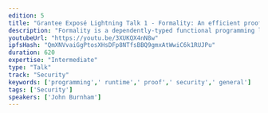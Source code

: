 ```yaml
---
edition: 5
title: "Grantee Exposé Lightning Talk 1 - Formality: An efficient proof language"
description: "Formality is a dependently-typed functional programming language similar to Agda that compiles to a non-garbage-collected, parallel runtime based on interaction combinators and Lamping's optimal reduction algorithm. The language is suitable both as a formal proof language as well as a fast low-level systems language, which allows it to be used to write verifiably secure software at every level of the stack, from hardware drivers to smart contracts and everything in between. Formal proofs are of particular interest for smart contracts applications, given that they often have large amounts of capital depending on the safety of relatively small code bases."
youtubeUrl: "https://youtu.be/3XUKQX4nN8w"
ipfsHash: "QmXNVvaiGgPtosXHsDFp8NTfsBBQ9gmxAtWwiC6k1RUJPu"
duration: 620
expertise: "Intermediate"
type: "Talk"
track: "Security"
keywords: ['programming',' runtime',' proof',' security',' general']
tags: ['Security']
speakers: ['John Burnham']
---
```

